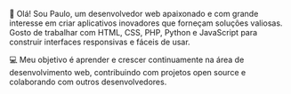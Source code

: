 👋 Olá! Sou Paulo, um desenvolvedor web apaixonado e com grande interesse em criar aplicativos inovadores que forneçam soluções valiosas. Gosto de trabalhar com HTML, CSS, PHP, Python e JavaScript para construir interfaces responsivas e fáceis de usar.

💻 Meu objetivo é aprender e crescer continuamente na área de desenvolvimento web, contribuindo com projetos open source e colaborando com outros desenvolvedores.
